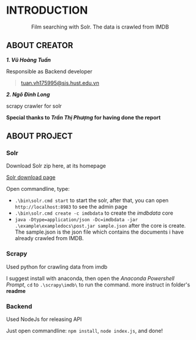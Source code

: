 # INTRODUCTION
<p align="center">
Film searching with Solr. The data is crawled from IMDB
</p>

## ABOUT CREATOR

***1. Vũ Hoàng Tuấn***

Responsible as Backend developer

> tuan.vh175995@sis.hust.edu.vn 

***2. Ngô Đình Long***

scrapy crawler for solr

**Special thanks to *Trần Thị Phượng* for having done the report**

## ABOUT PROJECT

### Solr 

Download Solr zip here, at its homepage

[Solr download page](https://solr.apache.org/downloads.html)

Open commandline, type:

- `.\bin\solr.cmd start` to start the solr, after that, you can open `http://localhost:8983` to see the admin page
- `.\bin\solr.cmd create -c imdbdata` to create the *imdbdata* core
- `java -Dtype=application/json -Dc=imdbdata -jar .\example\exampledocs\post.jar sample.json` after the core is create. The sample.json is the json file which contains the documents i have already crawled from IMDB.

### Scrapy

Used python for crawling data from imdb

I suggest install with anaconda, then open the *Anaconda Powershell Prompt*, `cd` to `.\scrapy\imdb\` to run the command. more instruct in folder's **readme**
 
### Backend

Used NodeJs for releasing API

Just open commandline: `npm install`, `node index.js`, and done!








